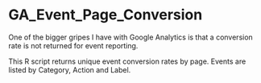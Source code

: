 # GA_Event_Page_Conversion

One of the bigger gripes I have with Google Analytics is that a conversion rate is not returned for event reporting.

This R script returns unique event conversion rates by page.  Events are listed by Category, Action and Label.
